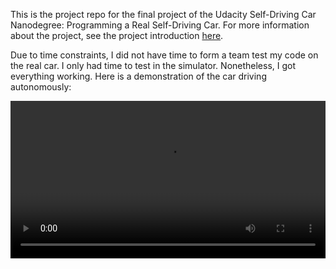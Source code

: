 This is the project repo for the final project of the Udacity Self-Driving Car Nanodegree: Programming a Real Self-Driving Car. For more information about the project, see the project introduction [here](https://classroom.udacity.com/nanodegrees/nd013/parts/6047fe34-d93c-4f50-8336-b70ef10cb4b2/modules/e1a23b06-329a-4684-a717-ad476f0d8dff/lessons/462c933d-9f24-42d3-8bdc-a08a5fc866e4/concepts/5ab4b122-83e6-436d-850f-9f4d26627fd9).


Due to time constraints, I did not have time to form a team test my code on the real car. I only had time to test in the simulator. Nonetheless, I got everything working. Here is a demonstration of the car driving autonomously: 

<video controls="controls" width=100%>
  <source type="video/mp4" src="movie.m4v"></source>
</video>

